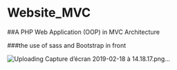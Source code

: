 # Website_MVC

##A PHP Web Application (OOP) in MVC Architecture

###the use of sass and Bootstrap in front 

![Uploading Capture d’écran 2019-02-18 à 14.18.17.png…]()

